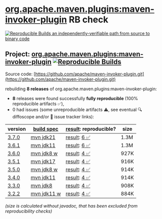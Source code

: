 [org.apache.maven.plugins:maven-invoker-plugin](https://central.sonatype.com/artifact/org.apache.maven.plugins/maven-invoker-plugin/versions) RB check
=======

[![Reproducible Builds](https://reproducible-builds.org/images/logos/rb.svg) an independently-verifiable path from source to binary code](https://reproducible-builds.org/)

## Project: [org.apache.maven.plugins:maven-invoker-plugin](https://central.sonatype.com/artifact/org.apache.maven.plugins/maven-invoker-plugin/versions) [![Reproducible Builds](https://img.shields.io/endpoint?url=https://raw.githubusercontent.com/jvm-repo-rebuild/reproducible-central/master/content/org/apache/maven/plugins/maven-invoker-plugin/badge.json)](https://github.com/jvm-repo-rebuild/reproducible-central/blob/master/content/org/apache/maven/plugins/maven-invoker-plugin/README.md)

Source code: [https://github.com/apache/maven-invoker-plugin.git](https://github.com/apache/maven-invoker-plugin.git)

rebuilding **8 releases** of org.apache.maven.plugins:maven-invoker-plugin:
- **8** releases were found successfully **fully reproducible** (100% reproducible artifacts :white_check_mark:),
- 0 had issues (some unreproducible artifacts :warning:, see eventual :mag: diffoscope and/or :memo: issue tracker links):

| version | [build spec](/BUILDSPEC.md) | [result](https://reproducible-builds.org/docs/jvm/): reproducible? | size |
| -- | --------- | ------ | -- |
| [3.7.0](https://central.sonatype.com/artifact/org.apache.maven.plugins/maven-invoker-plugin/3.7.0/pom) | [mvn jdk21](maven-invoker-plugin-3.7.0.buildspec) | [result](maven-invoker-plugin-3.7.0.buildinfo): [6 :white_check_mark: ](maven-invoker-plugin-3.7.0.buildcompare) | 1.3M |
| [3.6.1](https://central.sonatype.com/artifact/org.apache.maven.plugins/maven-invoker-plugin/3.6.1/pom) | [mvn jdk11](maven-invoker-plugin-3.6.1.buildspec) | [result](maven-invoker-plugin-3.6.1.buildinfo): [6 :white_check_mark: ](maven-invoker-plugin-3.6.1.buildcompare) | 1.3M |
| [3.6.0](https://central.sonatype.com/artifact/org.apache.maven.plugins/maven-invoker-plugin/3.6.0/pom) | [mvn jdk8 w](maven-invoker-plugin-3.6.0.buildspec) | [result](maven-invoker-plugin-3.6.0.buildinfo): [4 :white_check_mark: ](maven-invoker-plugin-3.6.0.buildcompare) | 927K |
| [3.5.1](https://central.sonatype.com/artifact/org.apache.maven.plugins/maven-invoker-plugin/3.5.1/pom) | [mvn jdk17](maven-invoker-plugin-3.5.1.buildspec) | [result](maven-invoker-plugin-3.5.1.buildinfo): [4 :white_check_mark: ](maven-invoker-plugin-3.5.1.buildcompare) | 916K |
| [3.5.0](https://central.sonatype.com/artifact/org.apache.maven.plugins/maven-invoker-plugin/3.5.0/pom) | [mvn jdk8 w](maven-invoker-plugin-3.5.0.buildspec) | [result](maven-invoker-plugin-3.5.0.buildinfo): [4 :white_check_mark: ](maven-invoker-plugin-3.5.0.buildcompare) | 914K |
| [3.4.0](https://central.sonatype.com/artifact/org.apache.maven.plugins/maven-invoker-plugin/3.4.0/pom) | [mvn jdk11](maven-invoker-plugin-3.4.0.buildspec) | [result](maven-invoker-plugin-3.4.0.buildinfo): [4 :white_check_mark: ](maven-invoker-plugin-3.4.0.buildcompare) | 914K |
| [3.3.0](https://central.sonatype.com/artifact/org.apache.maven.plugins/maven-invoker-plugin/3.3.0/pom) | [mvn jdk8](maven-invoker-plugin-3.3.0.buildspec) | [result](maven-invoker-plugin-3.3.0.buildinfo): [4 :white_check_mark: ](maven-invoker-plugin-3.3.0.buildcompare) | 908K |
| [3.2.2](https://central.sonatype.com/artifact/org.apache.maven.plugins/maven-invoker-plugin/3.2.2/pom) | [mvn jdk11 w](maven-invoker-plugin-3.2.2.buildspec) | [result](maven-invoker-plugin-3.2.2.buildinfo): [4 :white_check_mark: ](maven-invoker-plugin-3.2.2.buildcompare) | 884K |

<i>(size is calculated without javadoc, that has been excluded from reproducibility checks)</i>
